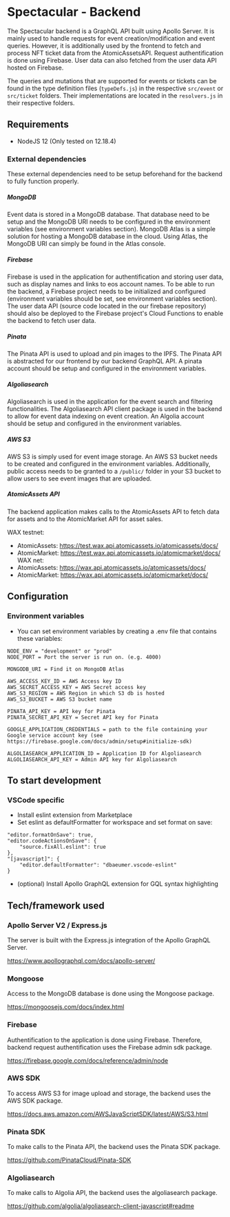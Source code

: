 # Spectacular - Backend

The Spectacular backend is a GraphQL API built using Apollo Server. It is mainly used to handle requests for event creation/modification and event queries. However, it is additionally used by the frontend to fetch and process NFT ticket data from the AtomicAssetsAPI. Request authentification is done using Firebase. User data can also fetched from the user data API hosted on Firebase.

The queries and mutations that are supported for events or tickets can be found in the type definition files (`typeDefs.js`) in the respective `src/event` or `src/ticket` folders. Their implementations are located in the `resolvers.js` in their respective folders.

## Requirements
- NodeJS 12 (Only tested on 12.18.4)

### External dependencies

These external dependencies need to be setup beforehand for the backend to fully function properly.

##### MongoDB
Event data is stored in a MongoDB database. That database need to be setup and the MongoDB URI needs to be configured in the environment variables (see environment variables section). MongoDB Atlas is a simple solution for hosting a MongoDB database in the cloud. Using Atlas, the MongoDB URI can simply be found in the Atlas console. 

##### Firebase
Firebase is used in the application for authentification and storing user data, such as display names and links to eos account names. To be able to run the backend, a Firebase project needs to be initialized and configured (environment variables should be set, see environment variables section). The user data API (source code located in the our firebase repository) should also be deployed to the Firebase project's Cloud Functions to enable the backend to fetch user data.

##### Pinata
The Pinata API is used to upload and pin images to the IPFS. The Pinata API is abstracted for our frontend by our backend GraphQL API. A pinata account should be setup and configured in the environment variables.

##### Algoliasearch
Algoliasearch is used in the application for the event search and filtering functionalities. The Algoliasearch API client package is used in the backend to allow for event data indexing on event creation. An Algolia account should be setup and configured in the environment variables.

##### AWS S3
AWS S3 is simply used for event image storage. An AWS S3 bucket needs to be created and configured in the environment variables. Additionally, public access needs to be granted to a `/public/` folder in your S3 bucket to allow users to see event images that are uploaded.

##### AtomicAssets API
The backend application makes calls to the AtomicAssets API to fetch data for assets and to the AtomicMarket API for asset sales.

WAX testnet:
- AtomicAssets: https://test.wax.api.atomicassets.io/atomicassets/docs/
- AtomicMarket: https://test.wax.api.atomicassets.io/atomicmarket/docs/
WAX net:
- AtomicAssets: https://wax.api.atomicassets.io/atomicassets/docs/
- AtomicMarket: https://wax.api.atomicassets.io/atomicmarket/docs/


## Configuration

### Environment variables

- You can set environment variables by creating a .env file that contains these variables:

```
NODE_ENV = "development" or "prod"
NODE_PORT = Port the server is run on. (e.g. 4000)

MONGODB_URI = Find it on MongoDB Atlas

AWS_ACCESS_KEY_ID = AWS Access key ID
AWS_SECRET_ACCESS_KEY = AWS Secret access key
AWS_S3_REGION = AWS Region in which S3 db is hosted
AWS_S3_BUCKET = AWS S3 bucket name

PINATA_API_KEY = API key for Pinata
PINATA_SECRET_API_KEY = Secret API key for Pinata

GOOGLE_APPLICATION_CREDENTIALS = path to the file containing your Google service account key (see https://firebase.google.com/docs/admin/setup#initialize-sdk)

ALGOLIASEARCH_APPLICATION_ID = Application ID for Algoliasearch
ALGOLIASEARCH_API_KEY = Admin API key for Algoliasearch
```

## To start development

### VSCode specific

- Install eslint extension from Marketplace
- Set eslint as defaultFormatter for workspace and set format on save:

```
"editor.formatOnSave": true,
"editor.codeActionsOnSave": {
    "source.fixAll.eslint": true
},
"[javascript]": {
    "editor.defaultFormatter": "dbaeumer.vscode-eslint"
}

```

- (optional) Install Apollo GraphQL extension for GQL syntax highlighting

## Tech/framework used

### Apollo Server V2 / Express.js
The server is built with the Express.js integration of the Apollo GraphQL Server.

https://www.apollographql.com/docs/apollo-server/

### Mongoose
Access to the MongoDB database is done using the Mongoose package.

https://mongoosejs.com/docs/index.html

### Firebase

Authentification to the application is done using Firebase. Therefore, backend request authentification uses the Firebase admin sdk package.

https://firebase.google.com/docs/reference/admin/node

### AWS SDK 

To access AWS S3 for image upload and storage, the backend uses the AWS SDK package.

https://docs.aws.amazon.com/AWSJavaScriptSDK/latest/AWS/S3.html


### Pinata SDK

To make calls to the Pinata API, the backend uses the Pinata SDK package.

https://github.com/PinataCloud/Pinata-SDK

### Algoliasearch 

To make calls to Algolia API, the backend uses the algoliasearch package.

https://github.com/algolia/algoliasearch-client-javascript#readme